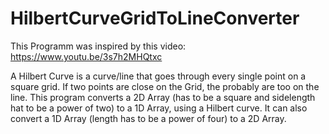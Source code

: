 # HilbertCurveGridToLineConverter

This Programm was inspired by this video: https://www.youtu.be/3s7h2MHQtxc

A Hilbert Curve is a curve/line that goes through every single point on a square grid. If two points are close on the Grid, the probably are too on the line. This program converts a 2D Array (has to be a square and sidelength hat to be a power of two) to a 1D Array, using a Hilbert curve. It can also convert a 1D Array (length has to be a power of four) to a 2D Array.
